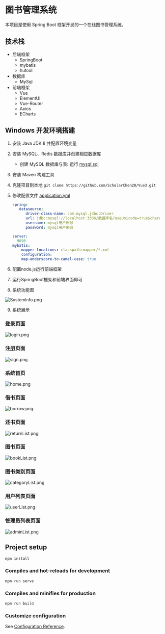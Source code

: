 # 图书管理系统

本项目是使用 Spring Boot 框架开发的一个在线图书管理系统。

## 技术栈

- 后端框架
  - SpringBoot
  - mybatis
  - hutool
- 数据库
  - MySql
- 前端框架
  - Vue
  - ElementUI
  - Vue-Router
  - Axios
  - ECharts
    
## Windows 开发环境搭建

1. 安装 Java JDK 8 并配置环境变量
2. 安装 MySQL、Redis 数据库并创建相应数据库

   - 创建 MySQL 数据库与表: 运行 [mysql.sql](./db/db_library.sql)

3. 安装 Maven 构建工具
4. 克隆项目到本地 `git clone https://github.com/ScholarChen20/Vue3.git `
5. 修改配置文件 [application.yml](./src/main/resources/application.yml)
   
    ```yml
    spring:
       datasource:
          driver-class-name: com.mysql.jdbc.Driver
          url: jdbc:mysql://localhost:3306/数据库名?useUnicode=true&characterEncoding=utf8&useSSL=false
          username: mysql用户账号
          password: mysql用户密码
   
    server: 
      9090
    mybatis:
        mapper-locations: classpath:mapper/*.xml
        configuration:
        map-underscore-to-camel-case: true
    ```
6. 配置node.js运行前端框架
7. 运行SpringBoot框架和前端界面即可
8. 系统功能图

![SystemInfo.png](assert/SystemInfo.png)

9. 系统展示

### 登录页面

![login.png](assert/login.png)

### 注册页面

![sign.png](assert/sign.png)

### 系统首页

![home.png](assert/home.png)

### 借书页面

![borrow.png](assert/borrow.png)

### 还书页面

![returnList.png](assert/returnList.png)

### 图书页面

![bookList.png](assert/bookList.png)

### 图书类别页面

![categoryList.png](assert/categoryList.png)

### 用户列表页面

![userList.png](assert/userList.png)

### 管理员列表页面

![adminList.png](assert/adminList.png)


## Project setup
```
npm install
```

### Compiles and hot-reloads for development
```
npm run serve
```

### Compiles and minifies for production
```
npm run build
```

### Customize configuration
See [Configuration Reference](https://cli.vuejs.org/config/).
